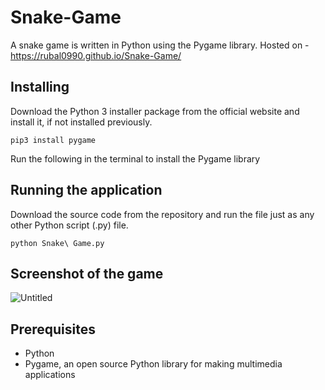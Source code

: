 # Snake-Game
A snake game is written in Python using the Pygame library.
Hosted on - https://rubal0990.github.io/Snake-Game/

## Installing
Download the Python 3 installer package from the official website and install it, if not installed previously.
```
pip3 install pygame
```
Run the following in the terminal to install the Pygame library

## Running the application
Download the source code from the repository and run the file just as any other Python script (.py) file.
```
python Snake\ Game.py
```

## Screenshot of the game
![Untitled](https://user-images.githubusercontent.com/56014427/114346899-c863c400-9b81-11eb-9b14-a99d287654f1.png)

## Prerequisites
* Python
* Pygame, an open source Python library for making multimedia applications
